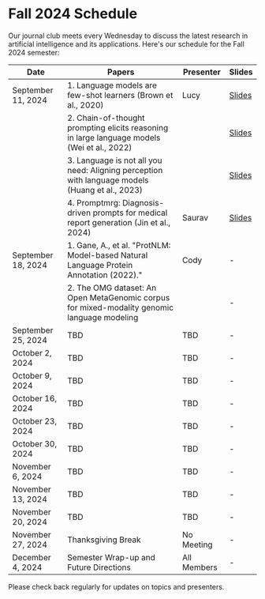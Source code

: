 # Fall 2024 Schedule
Our journal club meets every Wednesday to discuss the latest research in artificial intelligence and its applications. Here's our schedule for the Fall 2024 semester:

| Date | Papers | Presenter | Slides |
|------|--------|-----------|--------|
| September 11, 2024 | 1. Language models are few-shot learners (Brown et al., 2020) | Lucy | [Slides](/slides/week1/meta_learning.pptx) |
|  | 2. Chain-of-thought prompting elicits reasoning in large language models (Wei et al., 2022) |  | [Slides](/slides/week1/meta_learning.pptx) |
|  | 3. Language is not all you need: Aligning perception with language models (Huang et al., 2023) |  | [Slides](/slides/week1/meta_learning.pptx) |
| | 4. Promptmrg: Diagnosis-driven prompts for medical report generation (Jin et al., 2024) | Saurav | [Slides](/slides/week1/promptmrg.pdf) |
| September 18, 2024 | 1. Gane, A., et al. "ProtNLM: Model-based Natural Language Protein Annotation (2022)." | Cody | - |
| | 2. The OMG dataset: An Open MetaGenomic corpus for mixed-modality genomic language modeling | | - |
| September 25, 2024 | TBD | TBD | - |
| October 2, 2024 | TBD | TBD | - |
| October 9, 2024 | TBD | TBD | - |
| October 16, 2024 | TBD | TBD | - |
| October 23, 2024 | TBD | TBD | - |
| October 30, 2024 | TBD | TBD | - |
| November 6, 2024 | TBD | TBD | - |
| November 13, 2024 | TBD | TBD | - |
| November 20, 2024 | TBD | TBD | - |
| November 27, 2024 | Thanksgiving Break | No Meeting | - |
| December 4, 2024 | Semester Wrap-up and Future Directions | All Members | - |

Please check back regularly for updates on topics and presenters.